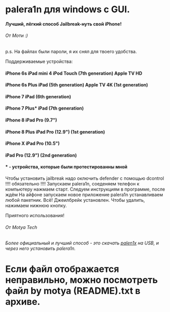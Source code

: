 # palera1n для windows с GUI.

#### Лучший, лёгкий способ Jailbreak-нуть свой iPhone!

###### От Моти :)

p.s. На файлах были пароли, я их снял для твоего удобства.

Поддерживаемые устройства: 
#### iPhone 6s                        iPad mini 4                            iPod Touch (7th generation)                Apple TV HD
#### iPhone 6s Plus	               iPad (5th generation)                                                             Apple TV 4K (1st generation)
#### iPhone 7		               iPad (6th generation)
#### iPhone 7 Plus*	               iPad (7th generation)
#### iPhone 8	                     iPad Pro (9.7")
#### iPhone 8 Plus	               iPad Pro (12.9") (1st generation)
#### iPhone X                         iPad Pro (10.5")
####                                 iPad Pro (12.9") (2nd generation)

#### * - устройства, которые были протестированны мной

Чтобы установить jailbreak надо оключить defender с помощью dcontrol !!!! обязательно !!!!
Запускаем palera1n, соеденяем телефон к компьютеру нажмаем старт. Следуем инструкциям в программе, после ждём
На айфоне запускаем новое приложение palera1n устанавливаем любой пакетник.
Всё! Джеилбрейк установлен. Чтобы удалить, нажимаем нижнюю кнопку.

Приятного использования!
###### От Motya Tech

###### Более официальный и лучший способ - это скачать [palen1x](https://github.com/palera1n/palen1x) на USB, и через него установить palera1n.


# Если файл отображается неправильно, можно посмотреть файл by motya (README).txt в архиве.
